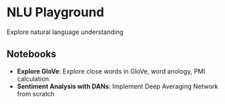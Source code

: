 # NLU Playground
Explore natural language understanding

## Notebooks
* **Explore GloVe**: Explore close words in GloVe, word anology, PMI calculation
* **Sentiment Analysis with DANs**: Implement Deep Averaging Network from scratch
